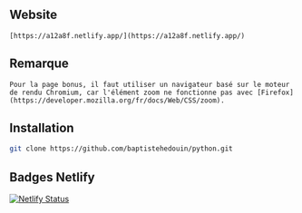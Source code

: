 ## Website

```
[https://a12a8f.netlify.app/](https://a12a8f.netlify.app/)
```

## Remarque
```
Pour la page bonus, il faut utiliser un navigateur basé sur le moteur de rendu Chromium, car l'élément zoom ne fonctionne pas avec [Firefox](https://developer.mozilla.org/fr/docs/Web/CSS/zoom).
```

## Installation

```bash
git clone https://github.com/baptistehedouin/python.git
```

## Badges Netlify

[![Netlify Status](https://api.netlify.com/api/v1/badges/da8be2d9-360c-47e6-8f18-1752dbd793e1/deploy-status)](https://app.netlify.com/sites/a12a8f/deploys)
